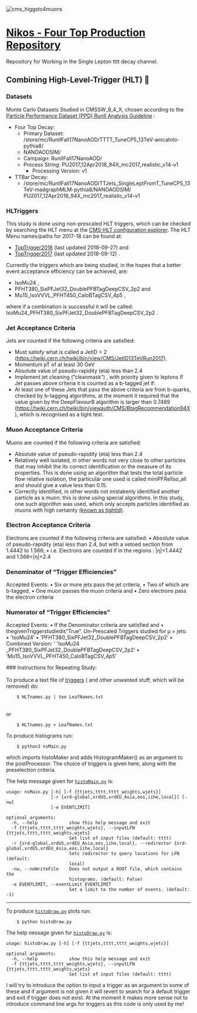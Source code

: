 
![cms_higgsto4muons](https://user-images.githubusercontent.com/32751356/51404641-f1847e00-1b4b-11e9-88d4-eb94f7c02036.png)
# [Nikos - Four Top Production Repository](https://github.com/NikHoffStyl/RemoteWork)
Repository for Working in the Single Lepton tttt decay channel. 

## Combining High-Level-Trigger (HLT) :high_brightness:
### Datasets
Monte Carlo Datasets Studied in CMSSW_9_4_X, chosen according to the  [Particle Performance Dataset (PPD) RunII Analysis
Guideline](https://twiki.cern.ch/twiki/bin/viewauth/CMS/PdmVAnalysisSummaryTable) :
* Four Top Decay: 
    * Primary Dataset: /store/mc/RunIIFall17NanoAOD/TTTT_TuneCP5_13TeV-amcatnlo-pythia8/
    * NANOAODSIM/
    * Campaign: RunIIFall17NanoAOD/
    * Process String: PU2017_12Apr2018_94X_mc2017_realistic_v14-v1
        * Processing Version: v1
* TTBar Decay: 
    * /store/mc/RunIIFall17NanoAOD/TTJets_SingleLeptFromT_TuneCP5_13TeV-madgraphMLM-pythia8/NANOAODSIM/
    PU2017_12Apr2018_94X_mc2017_realistic_v14-v1
    
### HLTriggers
This study is done using non-prescaled HLT triggers, which can be checked by searching the HLT menu at the [CMS-HLT 
configuration explorer](https://cmsweb.cern.ch/confdb/). The HLT Menu names/paths for 2017-18 can be found at:
* [TopTrigger2018](https://twiki.cern.ch/twiki/bin/view/CMS/TopTriggerYear2017) (last updated 2018-09-27) and
* [TopTrigger2017](https://twiki.cern.ch/twiki/bin/view/CMS/TopTriggerYear2018) (last updated 2018-09-12) .

Currently the triggers which are being studied, in the hopes that a better event acceptance efficiency can be achieved, 
are:
* IsoMu24  ,
* PFHT380_SixPFJet32_DoublePFBTagDeepCSV_2p2  and
* Mu15_IsoVVVL_PFHT450_CaloBTagCSV_4p5  ,

where if a combination is successful it will be called: IsoMu24_PFHT380_SixPFJet32_DoublePFBTagDeepCSV_2p2 .

### Jet Acceptance Criteria
Jets are counted if the following criteria are satisfied:
* Must satisfy what is called a JetID > 2 (https://twiki.cern.ch/twiki/bin/view/CMS/JetID13TeVRun2017),
* Momentum pT of at least 30 GeV
* Absolute value of pseudo-rapidity (eta) less than 2.4  
* Implement jet cleaning (”cleanmask”) , with priority given to leptons
If Jet passes above criteria it is counted as a b-tagged jet if:
* At least one of these Jets that pass the above criteria are from b-quarks, checked by b-tagging algorithms, at the
moment it required that the value given by the DeepFlavourB algorithm is larger than 0.7489 
(https://twiki.cern.ch/twiki/bin/viewauth/CMS/BtagRecommendation94X), which is recognised as a tight test.


### Muon Acceptance Criteria
Muons are counted if the following criteria are satisfied:
* Absolute value of pseudo-rapidity (eta) less than 2.4 
* Relatively well isolated, in other words not very close to other particles that may inhibit the its 
correct identification or the measure of its properties. This is done using an algorithm that tests the total particle 
flow relative isolation, the particular one used is called miniPFRelIso_all and should give a value less than 0.15.
* Correctly identified, in other words not mistakenly identified another particle as a muon; this is done using special
algorithms. In this study, one such algorithm was used, which only accepts particles identified as muons with high
certainty [(known as tightId)](https://twiki.cern.ch/twiki/bin/view/CMS/SWGuideMuonIdRun2).

### Electron Acceptance Criteria
Electrons are counted if the following criteria are satisfied:
• Absolute value of pseudo-rapidity (eta) less than 2.4, but with a vetoed section from 1.4442 to 1.566;
• i.e. Electrons are counted if in the regions : |η|<1.4442 and 1.566<|η|<2.4

### Denominator of “Trigger Efficiencies”
Accepted Events:
• Six or more jets pass the jet criteria,
• Two of which are b-tagged,
• One muon passes the muon criteria and • Zero electrons pass the electron criteria

### Numerator of “Trigger Efficiencies”
Accepted Events:
• If the Denominator criteria are satisfied and • thegivenTriggerstudiedis“True”.
Un-Prescaled Triggers studied for μ + jets:
• 'IsoMu24’
• 'PFHT380_SixPFJet32_DoublePFBTagDeepCSV_2p2’
• Combined Version: ' 'IsoMu24 _PFHT380_SixPFJet32_DoublePFBTagDeepCSV_2p2’ • ‘Mu15_IsoVVVL_PFHT450_CaloBTagCSV_4p5’

<detail><summary> ### Instructions for Repeating Study:</summary>
 <br> To produce a text file of [triggers](https://twiki.cern.ch/twiki/bin/view/CMS/TriggerStudies)
( and other unwanted stuff, which will be removed) do:

```
    $ HLTnames.py | tee LeafNames.txt
```
 </br>
</details> 
or 

```
    $ HLTnames.py > LeafNames.txt
```

To produce histograms run:
```
    $ python3 nsMain.py
```
which imports histoMaker and adds HistogramMaker() as an argument to the postProcessor. 
The choice of triggers is given here, along with the preselection criteria.

The help message given for [`histoMain.py`](histoMain.py) is:
```
usage: nsMain.py [-h] [-f {ttjets,tttt,tttt_weights,wjets}]
                 [-r {xrd-global,xrdUS,xrdEU_Asia,eos,iihe,local}] [-nw]
                 [-e EVENTLIMIT]

optional arguments:
  -h, --help            show this help message and exit
  -f {ttjets,tttt,tttt_weights,wjets}, --inputLFN {ttjets,tttt,tttt_weights,wjets}
                        Set list of input files (default: tttt)
  -r {xrd-global,xrdUS,xrdEU_Asia,eos,iihe,local}, --redirector {xrd-global,xrdUS,xrdEU_Asia,eos,iihe,local}
                        Sets redirector to query locations for LFN (default:
                        local)
  -nw, --noWriteFile    Does not output a ROOT file, which contains the
                        histograms. (default: False)
  -e EVENTLIMIT, --eventLimit EVENTLIMIT
                        Set a limit to the number of events. (default: -1)
```
___

To produce [`histoDraw.py`](histoDraw.py) plots run:
```
    $ python histoDraw.py
```

The help nessage given for [`histoDraw.py`](histoDraw.py) is:
```
usage: histoDraw.py [-h] [-f {ttjets,tttt,tttt_weights,wjets}]

optional arguments:
  -h, --help            show this help message and exit
  -f {ttjets,tttt,tttt_weights,wjets}, --inputLFN {ttjets,tttt,tttt_weights,wjets}
                        Set list of input files (default: tttt)
```

I will try to introduce the option to input a trigger as an argument to some of these 
and if argument is not given it will revert to search for a default trigger 
and exit if trigger does not exist.
At the moment it makes more sense not to introduce command line args for triggers as 
this code is only used by me!

